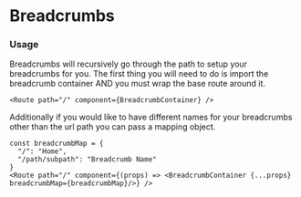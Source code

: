 # Breadcrumbs

### Usage

Breadcrumbs will recursively go through the path to setup your breadcrumbs for you.
The first thing you will need to do is import the breadcrumb container AND you must wrap the base route around it.

```
<Route path="/" component={BreadcrumbContainer} />
```

Additionally if you would like to have different names for your breadcrumbs other than the url path you can pass a mapping object.
```
const breadcrumbMap = {
  "/": "Home",
  "/path/subpath": "Breadcrumb Name"
}
<Route path="/" component={(props) => <BreadcrumbContainer {...props} breadcrumbMap={breadcrumbMap}/>} />
```